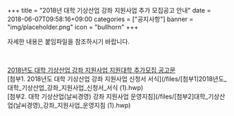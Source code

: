 +++
title = "2018년 대학 기상산업 강좌 지원사업 추가 모집공고 안내"
date = 2018-06-07T09:58:16+09:00
categories = ["공지사항"]
banner = "img/placeholder.png"
icon = "bullhorn"
+++
<!--more-->

자세한 내용은 붙임파일을 참조하시기 바랍니다.

<br>

[2018년도 대학 기상산업 강좌 지원사업 지원대학 추가모집 공고문](/files/2018년도_대학_기상산업_강좌_지원사업_지원대학_추가모집_공고문.hwp)
<br>
[첨부1. 2018년도 대학 기상산업 강좌 지원사업 신청서 서식](/files/[첨부1]2018년도_대학_기상산업_강좌_지원사업_신청서_서식 (1).hwp)
<br>
[첨부2. 대학 기상산업(날씨경영) 강좌 지원사업 운영지침](/files/[첨부2]대학_기상산업(날씨경영)_강좌_지원사업_운영지침 (1).hwp)

<br>

